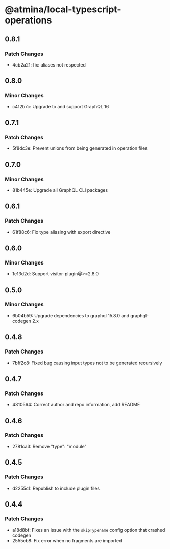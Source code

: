 # @atmina/local-typescript-operations

## 0.8.1

### Patch Changes

- 4cb2a21: fix: aliases not respected

## 0.8.0

### Minor Changes

- c412b7c: Upgrade to and support GraphQL 16

## 0.7.1

### Patch Changes

- 5f8dc3e: Prevent unions from being generated in operation files

## 0.7.0

### Minor Changes

- 81b445e: Upgrade all GraphQL CLI packages

## 0.6.1

### Patch Changes

- 61f88c6: Fix type aliasing with export directive

## 0.6.0

### Minor Changes

- 1e13d2d: Support visitor-plugin@>=2.8.0

## 0.5.0

### Minor Changes

- 6b04b59: Upgrade dependencies to graphql 15.8.0 and graphql-codegen 2.x

## 0.4.8

### Patch Changes

- 7bff2c8: Fixed bug causing input types not to be generated recursively

## 0.4.7

### Patch Changes

- 4310564: Correct author and repo information, add README

## 0.4.6

### Patch Changes

- 2781ca3: Remove "type": "module"

## 0.4.5

### Patch Changes

- d2255c1: Republish to include plugin files

## 0.4.4

### Patch Changes

- a18d8bf: Fixes an issue with the `skipTypename` config option that crashed codegen
- 2555cb8: Fix error when no fragments are imported
